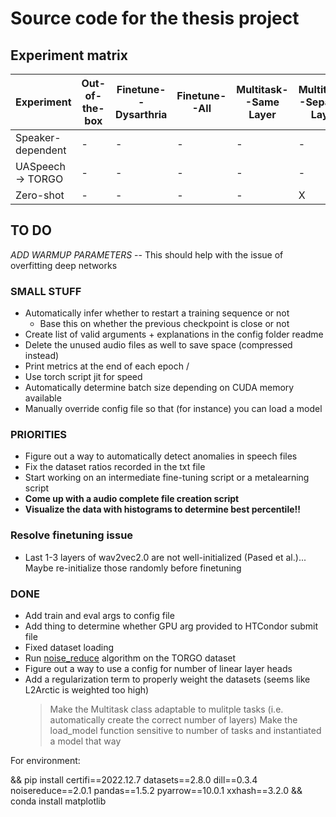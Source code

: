# Source code for the thesis project

## Experiment matrix

| Experiment                   | Out-of-the-box | Finetune--Dysarthria | Finetune--All | Multitask--Same Layer | Multitask--Separate Layer |
|------------------------------|----------------|----------------------|---------------|-----------------------|---------------------------|
| Speaker-dependent            | -              | -                    | -             | -                     | -                         |
| UASpeech $\rightarrow$ TORGO | -              | -                    | -             | -                     | -                         |
| Zero-shot                    | -              | -                    | -             | -                     | X                         |

## TO DO

*ADD WARMUP PARAMETERS* -- This should help with the issue of overfitting deep networks

### SMALL STUFF

- Automatically infer whether to restart a training sequence or not 
    - Base this on whether the previous checkpoint is close or not 
- Create list of valid arguments + explanations in the config folder readme
- Delete the unused audio files as well to save space (compressed instead)
- Print metrics at the end of each epoch /
- Use torch script jit for speed
- Automatically determine batch size depending on CUDA memory available
- Manually override config file so that (for instance) you can load a model

### PRIORITIES

- Figure out a way to automatically detect anomalies in speech files
- Fix the dataset ratios recorded in the txt file
- Start working on an intermediate fine-tuning script
  or a metalearning script
- **Come up with a audio complete file creation script**
- **Visualize the data with histograms to determine best percentile!!**

### Resolve finetuning issue

- Last 1-3 layers of wav2vec2.0 are not well-initialized (Pased et al.)... Maybe re-initialize those randomly before finetuning


### DONE

- Add train and eval args to config file
- Add thing to determine whether GPU arg provided to HTCondor submit file
- Fixed dataset loading
- Run [noise_reduce](https://github.com/timsainb/noisereduce) algorithm on the TORGO dataset
- Figure out a way to use a config for number of linear layer heads
- Add a regularization term to properly weight the datasets (seems like L2Arctic is weighted too high)
    > Make the Multitask class adaptable to mulitple tasks (i.e. automatically create the correct number of layers)
    > Make the load_model function sensitive to number of tasks and instantiated a model that way

For environment:

 && pip install certifi==2022.12.7 datasets==2.8.0 dill==0.3.4 noisereduce==2.0.1 pandas==1.5.2 pyarrow==10.0.1 xxhash==3.2.0 && conda install matplotlib
